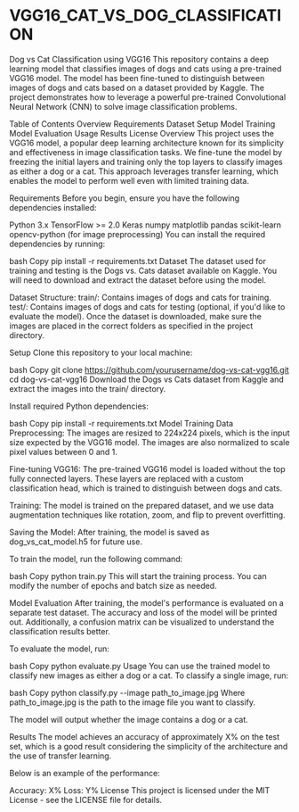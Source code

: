 # VGG16_CAT_VS_DOG_CLASSIFICATION

Dog vs Cat Classification using VGG16
This repository contains a deep learning model that classifies images of dogs and cats using a pre-trained VGG16 model. The model has been fine-tuned to distinguish between images of dogs and cats based on a dataset provided by Kaggle. The project demonstrates how to leverage a powerful pre-trained Convolutional Neural Network (CNN) to solve image classification problems.

Table of Contents
Overview
Requirements
Dataset
Setup
Model Training
Model Evaluation
Usage
Results
License
Overview
This project uses the VGG16 model, a popular deep learning architecture known for its simplicity and effectiveness in image classification tasks. We fine-tune the model by freezing the initial layers and training only the top layers to classify images as either a dog or a cat. This approach leverages transfer learning, which enables the model to perform well even with limited training data.

Requirements
Before you begin, ensure you have the following dependencies installed:

Python 3.x
TensorFlow >= 2.0
Keras
numpy
matplotlib
pandas
scikit-learn
opencv-python (for image preprocessing)
You can install the required dependencies by running:

bash
Copy
pip install -r requirements.txt
Dataset
The dataset used for training and testing is the Dogs vs. Cats dataset available on Kaggle. You will need to download and extract the dataset before using the model.

Dataset Structure:
train/: Contains images of dogs and cats for training.
test/: Contains images of dogs and cats for testing (optional, if you'd like to evaluate the model).
Once the dataset is downloaded, make sure the images are placed in the correct folders as specified in the project directory.

Setup
Clone this repository to your local machine:

bash
Copy
git clone https://github.com/yourusername/dog-vs-cat-vgg16.git
cd dog-vs-cat-vgg16
Download the Dogs vs Cats dataset from Kaggle and extract the images into the train/ directory.

Install required Python dependencies:

bash
Copy
pip install -r requirements.txt
Model Training
Data Preprocessing: The images are resized to 224x224 pixels, which is the input size expected by the VGG16 model. The images are also normalized to scale pixel values between 0 and 1.

Fine-tuning VGG16: The pre-trained VGG16 model is loaded without the top fully connected layers. These layers are replaced with a custom classification head, which is trained to distinguish between dogs and cats.

Training: The model is trained on the prepared dataset, and we use data augmentation techniques like rotation, zoom, and flip to prevent overfitting.

Saving the Model: After training, the model is saved as dog_vs_cat_model.h5 for future use.

To train the model, run the following command:

bash
Copy
python train.py
This will start the training process. You can modify the number of epochs and batch size as needed.

Model Evaluation
After training, the model's performance is evaluated on a separate test dataset. The accuracy and loss of the model will be printed out. Additionally, a confusion matrix can be visualized to understand the classification results better.

To evaluate the model, run:

bash
Copy
python evaluate.py
Usage
You can use the trained model to classify new images as either a dog or a cat. To classify a single image, run:

bash
Copy
python classify.py --image path_to_image.jpg
Where path_to_image.jpg is the path to the image file you want to classify.

The model will output whether the image contains a dog or a cat.

Results
The model achieves an accuracy of approximately X% on the test set, which is a good result considering the simplicity of the architecture and the use of transfer learning.

Below is an example of the performance:

Accuracy: X%
Loss: Y%
License
This project is licensed under the MIT License - see the LICENSE file for details.


